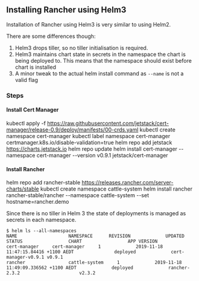 ## Installing Rancher using Helm3

Installation of Rancher using Helm3 is very similar to using Helm2.

There are some differences though:

1. Helm3 drops tiller, so no tiller initialisation is required.
2. Helm3 maintains chart state in secrets in the namespace the chart is being deployed to.
   This means that the namespace should exist before chart is installed
3. A minor tweak to the actual helm install command as `--name` is not a valid flag


### Steps
#### Install Cert Manager
kubectl apply -f https://raw.githubusercontent.com/jetstack/cert-manager/release-0.9/deploy/manifests/00-crds.yaml
kubectl create namespace cert-manager
kubectl label namespace cert-manager certmanager.k8s.io/disable-validation=true
helm repo add jetstack https://charts.jetstack.io
helm repo update
helm install cert-manager --namespace cert-manager --version v0.9.1 jetstack/cert-manager

#### Install Rancher
helm repo add rancher-stable https://releases.rancher.com/server-charts/stable
kubectl create namespace cattle-system
helm install rancher rancher-stable/rancher --namespace cattle-system --set hostname=rancher.demo

Since there is no tiller in Helm 3 the state of deployments is managed as secrets in each namespace.
```
$ helm ls --all-namespaces
NAME                   NAMESPACE      REVISION             UPDATED                                         STATUS                 CHART                 APP VERSION
cert-manager     cert-manager     1             2019-11-18 11:47:15.84416 +1100 AEDT               deployed             cert-manager-v0.9.1 v0.9.1
rancher                cattle-system     1             2019-11-18 11:49:09.336562 +1100 AEDT             deployed             rancher-2.3.2                      v2.3.2
```
